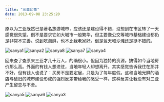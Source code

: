 ```yaml
---
title: "三亚印象"
date: 2013-09-08 23:25:20
---
```


原以为三亚既然已是著名旅游城市，应该还是建设得不错，没想到在市区转了一天感觉很失望。倒不是要求它如大城市一般繁华，但主要像公交等城市基础建设都仍是非常不完善。说到吃海鲜，也不比我老家好。倒是蓝天和沙滩还是挺不错的。 

![sanya1](../../../images/2013/sanya1.jpg) 
![sanya2](../../../images/2013/sanya2.jpg) 
![sanya8](../../../images/2013/sanya8.jpg) 
![sanya7](../../../images/2013/sanya7.jpg) 
![sanya4](../../../images/2013/sanya4.jpg) 

回来查了查原来三亚才几十万人，的确很小。但因为独特的资源，搞得如今当地房价那么高。外面的有钱人想进驻，当地年轻人却想离开。其实感觉告诉我住在那并不好，但有钱人也说了：买房不是要定居，只是为了每年度假。这和当地光鲜的酒店与破旧的城市建设形成的强烈反差带给我的感受一样，这种反差让我没有对三亚产生留恋与不舍。 

![sanya5](../../../images/2013/sanya5.jpg) 
![sanya6](../../../images/2013/sanya6.jpg) 
![sanya3](../../../images/2013/sanya3.jpg)